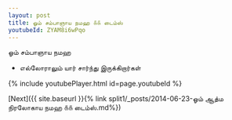 ```yaml
---
layout: post
title: ஓம் சம்பாஞாய நமஹ ௧௧ டைம்ஸ்
youtubeId: ZYAM8i6wPqo
---
```

 
 
 ஓம் சம்பாஞாய நமஹ  
 
 -  எல்லோராலும் யார் சார்ந்து இருக்கிறார்கள் 
 
  
 
  
 
 
 
 
 
 


{% include youtubePlayer.html id=page.youtubeId %}
 
[Next]({{ site.baseurl }}{% link  split1/_posts/2014-06-23-ஓம் ஆத்ம நிரலோகாய நமஹ ௧௧ டைம்ஸ்.md%})
 
